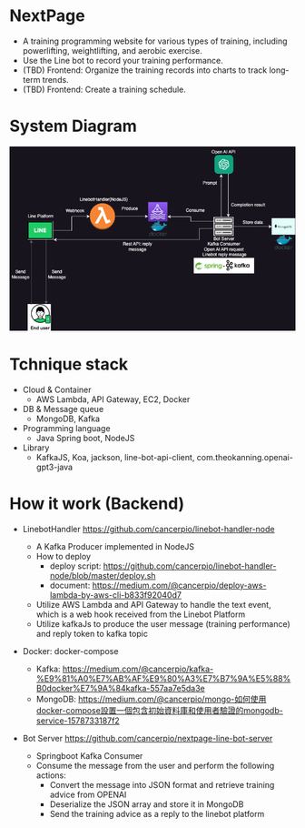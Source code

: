 # NextPage
 - A training programming website for various types of training, including powerlifting, weightlifting, and aerobic exercise. 
 - Use the Line bot to record your training performance.
 - (TBD) Frontend: Organize the training records into charts to track long-term trends.
 - (TBD) Frontend: Create a training schedule.

# System Diagram
![alt text](https://github.com/cancerpio/personalrecord/blob/main/Backend%E6%9E%B6%E6%A7%8B%E5%9C%96.drawio.png)
# Tchnique stack
 - Cloud & Container
   - AWS Lambda, API Gateway, EC2, Docker
 - DB & Message queue
   - MongoDB, Kafka
 - Programming language
   - Java Spring boot, NodeJS
 - Library
   - KafkaJS, Koa, jackson, line-bot-api-client, com.theokanning.openai-gpt3-java    

# How it work (Backend)
 - LinebotHandler https://github.com/cancerpio/linebot-handler-node
   - A Kafka Producer implemented in NodeJS 
   - How to deploy
     - deploy script: https://github.com/cancerpio/linebot-handler-node/blob/master/deploy.sh
     - document: https://medium.com/@cancerpio/deploy-aws-lambda-by-aws-cli-b833f92040d7
   - Utilize AWS Lambda and API Gateway to handle the text event, which is a web hook received from the Linebot Platform 
   - Utilize kafkaJs to produce the user message (training performance) and reply token to kafka topic
    
 - Docker: docker-compose
   - Kafka: https://medium.com/@cancerpio/kafka-%E9%81%A0%E7%AB%AF%E9%80%A3%E7%B7%9A%E5%88%B0docker%E7%9A%84kafka-557aa7e5da3e
   - MongoDB: https://medium.com/@cancerpio/mongo-如何使用docker-compose設置一個包含初始資料庫和使用者驗證的mongodb-service-1578733187f2 
 - Bot Server https://github.com/cancerpio/nextpage-line-bot-server
   - Springboot Kafka Consumer 
   - Consume the message from the user and perform the following actions: 
     - Convert the message into JSON format and retrieve training advice from OPENAI
     - Deserialize the JSON array and store it in MongoDB 
     - Send the training advice as a reply to the linebot platform


